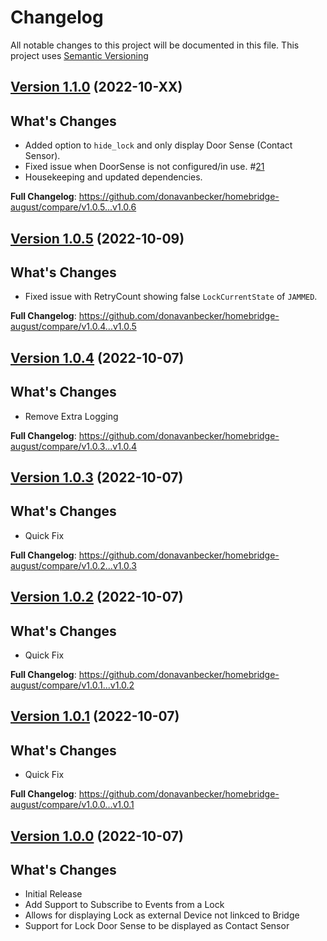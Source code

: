# Changelog

All notable changes to this project will be documented in this file. This project uses [Semantic Versioning](https://semver.org/)

## [Version 1.1.0](https://github.com/donavanbecker/homebridge-august/releases/tag/v1.0.6) (2022-10-XX)

## What's Changes
- Added option to `hide_lock` and only display Door Sense (Contact Sensor).
- Fixed issue when DoorSense is not configured/in use. #[21](https://github.com/donavanbecker/homebridge-august/issues/21)
- Housekeeping and updated dependencies.

**Full Changelog**: https://github.com/donavanbecker/homebridge-august/compare/v1.0.5...v1.0.6

## [Version 1.0.5](https://github.com/donavanbecker/homebridge-august/releases/tag/v1.0.5) (2022-10-09)

## What's Changes
- Fixed issue with RetryCount showing false `LockCurrentState` of `JAMMED`.

**Full Changelog**: https://github.com/donavanbecker/homebridge-august/compare/v1.0.4...v1.0.5

## [Version 1.0.4](https://github.com/donavanbecker/homebridge-august/releases/tag/v1.0.4) (2022-10-07)

## What's Changes
- Remove Extra Logging

**Full Changelog**: https://github.com/donavanbecker/homebridge-august/compare/v1.0.3...v1.0.4

## [Version 1.0.3](https://github.com/donavanbecker/homebridge-august/releases/tag/v1.0.3) (2022-10-07)

## What's Changes
- Quick Fix

**Full Changelog**: https://github.com/donavanbecker/homebridge-august/compare/v1.0.2...v1.0.3

## [Version 1.0.2](https://github.com/donavanbecker/homebridge-august/releases/tag/v1.0.2) (2022-10-07)

## What's Changes
- Quick Fix

**Full Changelog**: https://github.com/donavanbecker/homebridge-august/compare/v1.0.1...v1.0.2

## [Version 1.0.1](https://github.com/donavanbecker/homebridge-august/releases/tag/v1.0.0) (2022-10-07)

## What's Changes
- Quick Fix

**Full Changelog**: https://github.com/donavanbecker/homebridge-august/compare/v1.0.0...v1.0.1

## [Version 1.0.0](https://github.com/donavanbecker/homebridge-august/releases/tag/v1.0.0) (2022-10-07)

## What's Changes
- Initial Release
- Add Support to Subscribe to Events from a Lock
- Allows for displaying Lock as external Device not linkced to Bridge
- Support for Lock Door Sense to be displayed as Contact Sensor